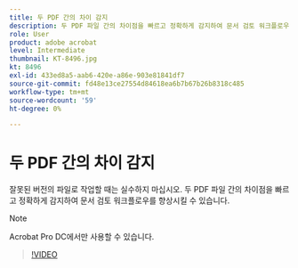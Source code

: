 ```yaml
---
title: 두 PDF 간의 차이 감지
description: 두 PDF 파일 간의 차이점을 빠르고 정확하게 감지하여 문서 검토 워크플로우를 향상시킵니다
role: User
product: adobe acrobat
level: Intermediate
thumbnail: KT-8496.jpg
kt: 8496
exl-id: 433ed8a5-aab6-420e-a86e-903e81841df7
source-git-commit: fd48e13ce27554d84618ea6b7b67b26b8318c485
workflow-type: tm+mt
source-wordcount: '59'
ht-degree: 0%

---
```


# 두 PDF 간의 차이 감지

잘못된 버전의 파일로 작업할 때는 실수하지 마십시오. 두 PDF 파일 간의 차이점을 빠르고 정확하게 감지하여 문서 검토 워크플로우를 향상시킬 수 있습니다.

>[!NOTE]
>
>Acrobat Pro DC에서만 사용할 수 있습니다.

>[!VIDEO](https://video.tv.adobe.com/v/337211?hidetitle=true)
